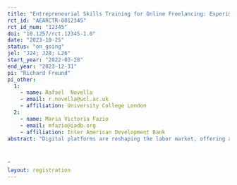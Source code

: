```yaml
---
title: "Entrepreneurial Skills Training for Online Freelancing: Experimental Evidence from El Salvador"
rct_id: "AEARCTR-0012345"
rct_id_num: "12345"
doi: "10.1257/rct.12345-1.0"
date: "2023-10-25"
status: "on_going"
jel: "J24; J28; L26"
start_year: "2022-03-28"
end_year: "2023-12-31"
pi: "Richard Freund"
pi_other:
  1:
    - name: Rafael  Novella
    - email: r.novella@ucl.ac.uk
    - affiliation: University College London
  2:
    - name: Maria Victoria Fazio
    - email: mfazio@iadb.org
    - affiliation: Inter American Development Bank
abstract: "Digital platforms are reshaping the labor market, offering access to global markets and new income-generating opportunities. Online freelancing, where clients contract jobs to remote workers, presents a powerful mechanism for development, bringing jobs to people all around the world (Lehdonvirta et al., 2019). Yet, most registered individuals never manage to successfully obtain work online, particularly in low- and middle-income countries (LMICs) (Hilbert and Lu, 2020). In devising policies to enhance online workers’ outcomes, a key question is whether poor results come from technical deficiencies or barriers to entry. If the former holds true, workers might require technical training. However, if the latter is the case, facilitating worker engagement with online marketplaces could be sufficient. To test this, we carry out a randomized controlled experiment in El Salvador in which the treatment group received training on the entrepreneurial skills required to engage with online marketplaces (e.g., creating a profile, preparing proposals, and interacting with clients).

"
layout: registration
---
```


